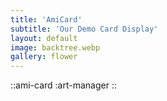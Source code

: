 ```yaml
---
title: 'AmiCard'
subtitle: 'Our Demo Card Display'
layout: default
image: backtree.webp
gallery: flower
---
```


::ami-card
:art-manager
::
